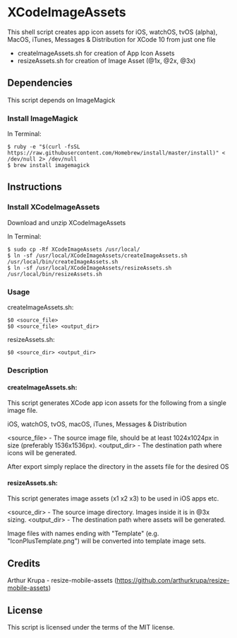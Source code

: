 # XCodeImageAssets

This shell script creates app icon assets for iOS, watchOS, tvOS (alpha), MacOS, iTunes, Messages &amp; Distribution for XCode 10 from just one file

- createImageAssets.sh for creation of App Icon Assets
- resizeAssets.sh for creation of Image Asset (@1x, @2x, @3x)

## Dependencies

This script depends on ImageMagick

### Install ImageMagick

In Terminal:

	$ ruby -e "$(curl -fsSL https://raw.githubusercontent.com/Homebrew/install/master/install)" < /dev/null 2> /dev/null
	$ brew install imagemagick

## Instructions

### Install XCodeImageAssets

Download and unzip XCodeImageAssets

In Terminal:

	$ sudo cp -Rf XCodeImageAssets /usr/local/
	$ ln -sf /usr/local/XCodeImageAssets/createImageAssets.sh /usr/local/bin/createImageAssets.sh
	$ ln -sf /usr/local/XCodeImageAssets/resizeAssets.sh /usr/local/bin/resizeAssets.sh

### Usage

createImageAssets.sh:

	$0 <source_file>
	$0 <source_file> <output_dir>

resizeAssets.sh:

	$0 <source_dir> <output_dir>

### Description

#### createImageAssets.sh:

This script generates XCode app icon assets for the following from a single image file.

iOS, watchOS, tvOS, macOS, iTunes, Messages & Distribution

<source_file> - The source image file, should be at least 1024x1024px in size (preferably 1536x1536px).
<output_dir> - The destination path where icons will be generated.

After export simply replace the directory in the assets file for the desired OS

#### resizeAssets.sh:

This script generates image assets (x1 x2 x3) to be used in iOS apps etc.

<source_dir> - The source image directory. Images inside it is in @3x sizing.
<output_dir> - The destination path where assets will be generated.

Image files with names ending with "Template" (e.g. "IconPlusTemplate.png") will be converted into template image sets.

## Credits

Arthur Krupa - resize-mobile-assets (https://github.com/arthurkrupa/resize-mobile-assets)

## License

This script is licensed under the terms of the MIT license.
